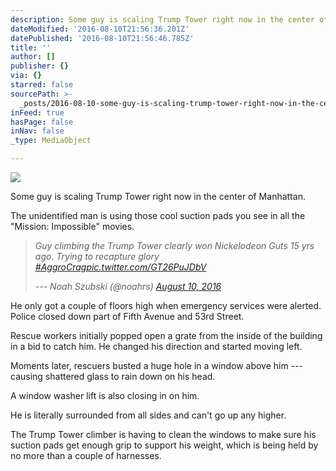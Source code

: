 ```yaml
---
description: Some guy is scaling Trump Tower right now in the center of Manhattan.
dateModified: '2016-08-10T21:56:36.201Z'
datePublished: '2016-08-10T21:56:46.785Z'
title: ''
author: []
publisher: {}
via: {}
starred: false
sourcePath: >-
  _posts/2016-08-10-some-guy-is-scaling-trump-tower-right-now-in-the-center-of-m.md
inFeed: true
hasPage: false
inNav: false
_type: MediaObject

---
```

![](https://the-grid-user-content.s3-us-west-2.amazonaws.com/1232d994-b15c-4123-8c8d-a43b51c00d60.png)

Some guy is scaling Trump Tower right now in the center of Manhattan.

The unidentified man is using those cool suction pads you see in all the "Mission: Impossible" movies.

> _Guy climbing the Trump Tower clearly won Nickelodeon Guts 15 yrs ago. Trying to recapture glory [\#AggroCrag][0][pic.twitter.com/GT26PuJDbV][1]_
> 
> _--- Noah Szubski (@noahrs) [August 10, 2016][2]_

He only got a couple of floors high when emergency services were alerted. Police closed down part of Fifth Avenue and 53rd Street.

Rescue workers initially popped open a grate from the inside of the building in a bid to catch him. He changed his direction and started moving left.

Moments later, rescuers busted a huge hole in a window above him --- causing shattered glass to rain down on his head.

A window washer lift is also closing in on him.

He is literally surrounded from all sides and can't go up any higher.

The Trump Tower climber is having to clean the windows to make sure his suction pads get enough grip to support his weight, which is being held by no more than a couple of harnesses.

[0]: https://twitter.com/hashtag/AggroCrag?src=hash
[1]: https://t.co/GT26PuJDbV
[2]: https://twitter.com/noahrs/status/763484398054408196